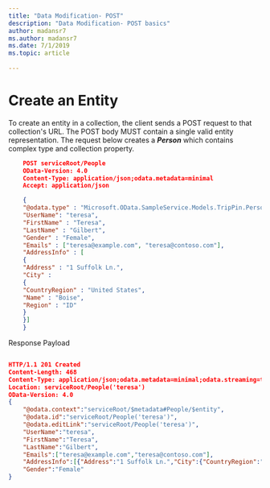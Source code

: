 ```yaml
---
title: "Data Modification- POST"
description: "Data Modification- POST basics"
author: madansr7
ms.author: madansr7
ms.date: 7/1/2019
ms.topic: article
 
---
```

# Create an Entity

To create an entity in a collection, the client sends a POST request to that collection's URL. The POST body MUST contain a single valid entity representation. The request below creates a ***Person*** which contains complex type and collection property. 

```JSON
    POST serviceRoot/People
    OData-Version: 4.0
    Content-Type: application/json;odata.metadata=minimal
    Accept: application/json

    {
    "@odata.type" : "Microsoft.OData.SampleService.Models.TripPin.Person",
    "UserName": "teresa",
    "FirstName" : "Teresa",
    "LastName" : "Gilbert",
    "Gender" : "Female",
    "Emails" : ["teresa@example.com", "teresa@contoso.com"],
    "AddressInfo" : [
    {
    "Address" : "1 Suffolk Ln.",
    "City" :
    {
    "CountryRegion" : "United States",
    "Name" : "Boise",
    "Region" : "ID"
    }
    }]
    }
```

Response Payload

```JSON

HTTP/1.1 201 Created
Content-Length: 468
Content-Type: application/json;odata.metadata=minimal;odata.streaming=true;IEEE754Compatible=false;charset=utf-8
Location: serviceRoot/People('teresa')
OData-Version: 4.0
{
    "@odata.context":"serviceRoot/$metadata#People/$entity",
    "@odata.id":"serviceRoot/People('teresa')",
    "@odata.editLink":"serviceRoot/People('teresa')",
    "UserName":"teresa",
    "FirstName":"Teresa",
    "LastName":"Gilbert",
    "Emails":["teresa@example.com","teresa@contoso.com"],
    "AddressInfo":[{"Address":"1 Suffolk Ln.","City":{"CountryRegion":"United States","Name":"Boise","Region":"ID"}}],
    "Gender":"Female"
}
```
